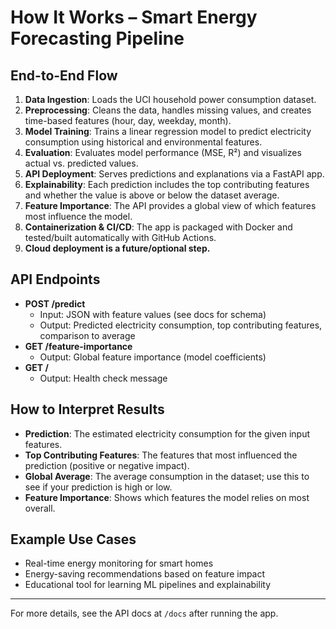 # How It Works – Smart Energy Forecasting Pipeline

## End-to-End Flow
1. **Data Ingestion**: Loads the UCI household power consumption dataset.
2. **Preprocessing**: Cleans the data, handles missing values, and creates time-based features (hour, day, weekday, month).
3. **Model Training**: Trains a linear regression model to predict electricity consumption using historical and environmental features.
4. **Evaluation**: Evaluates model performance (MSE, R²) and visualizes actual vs. predicted values.
5. **API Deployment**: Serves predictions and explanations via a FastAPI app.
6. **Explainability**: Each prediction includes the top contributing features and whether the value is above or below the dataset average.
7. **Feature Importance**: The API provides a global view of which features most influence the model.
8. **Containerization & CI/CD**: The app is packaged with Docker and tested/built automatically with GitHub Actions.
9. **Cloud deployment is a future/optional step.**

## API Endpoints
- **POST /predict**
  - Input: JSON with feature values (see docs for schema)
  - Output: Predicted electricity consumption, top contributing features, comparison to average
- **GET /feature-importance**
  - Output: Global feature importance (model coefficients)
- **GET /**
  - Output: Health check message

## How to Interpret Results
- **Prediction**: The estimated electricity consumption for the given input features.
- **Top Contributing Features**: The features that most influenced the prediction (positive or negative impact).
- **Global Average**: The average consumption in the dataset; use this to see if your prediction is high or low.
- **Feature Importance**: Shows which features the model relies on most overall.

## Example Use Cases
- Real-time energy monitoring for smart homes
- Energy-saving recommendations based on feature impact
- Educational tool for learning ML pipelines and explainability

---
For more details, see the API docs at `/docs` after running the app. 